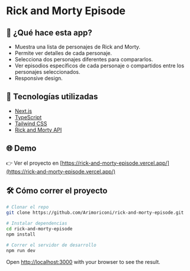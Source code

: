 # Rick and Morty Episode

## 🚀 ¿Qué hace esta app?

- Muestra una lista de personajes de Rick and Morty.
- Permite ver detalles de cada personaje.
- Selecciona dos personajes diferentes para compararlos.
- Ver episodios específicos de cada personaje o compartidos entre los personajes seleccionados.
- Responsive design.

## 🧠 Tecnologías utilizadas

- [Next.js](https://nextjs.org/)
- [TypeScript](https://www.typescriptlang.org/)
- [Tailwind CSS](https://tailwindcss.com/)
- [Rick and Morty API](https://rickandmortyapi.com/)

## 🌐 Demo

👉 Ver el proyecto en [https://rick-and-morty-episode.vercel.app/](https://rick-and-morty-episode.vercel.app/)


## 🛠️ Cómo correr el proyecto

```bash
# Clonar el repo
git clone https://github.com/Arimoriconi/rick-and-morty-episode.git

# Instalar dependencias
cd rick-and-morty-episode
npm install

# Correr el servidor de desarrollo
npm run dev
```
Open [http://localhost:3000](http://localhost:3000) with your browser to see the result.